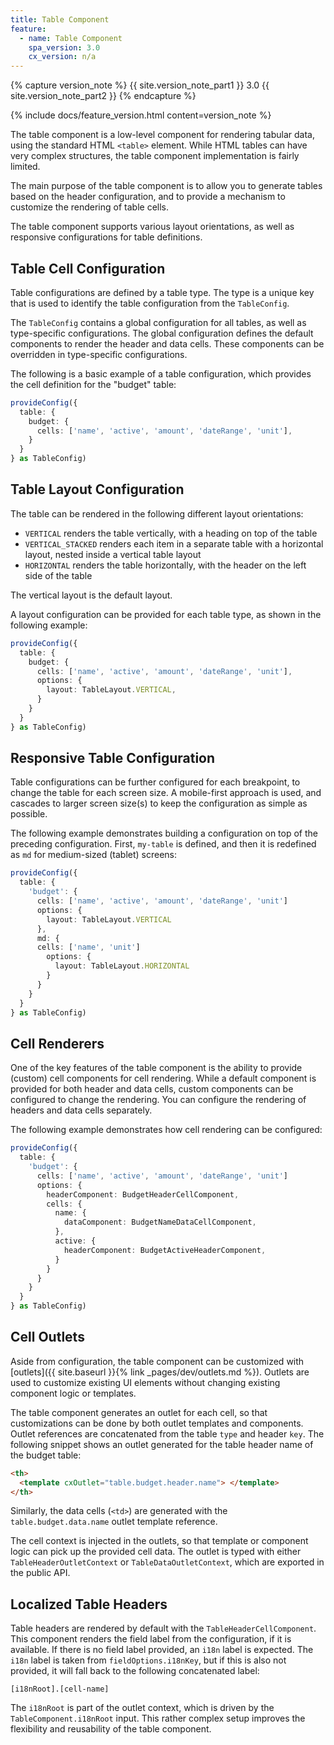 ```yaml
---
title: Table Component
feature:
  - name: Table Component
    spa_version: 3.0
    cx_version: n/a
---
```


{% capture version_note %}
{{ site.version_note_part1 }} 3.0 {{ site.version_note_part2 }}
{% endcapture %}

{% include docs/feature_version.html content=version_note %}

The table component is a low-level component for rendering tabular data, using the standard HTML `<table>` element. While HTML tables can have very complex structures, the table component implementation is fairly limited.

The main purpose of the table component is to allow you to generate tables based on the header configuration, and to provide a mechanism to customize the rendering of table cells.

The table component supports various layout orientations, as well as responsive configurations for table definitions.

## Table Cell Configuration

Table configurations are defined by a table type. The type is a unique key that is used to identify the table configuration from the `TableConfig`.

The `TableConfig` contains a global configuration for all tables, as well as type-specific configurations. The global configuration defines the default components to render the header and data cells. These components can be overridden in type-specific configurations.

The following is a basic example of a table configuration, which provides the cell definition for the "budget" table:

```ts
provideConfig({
  table: {
    budget: {
      cells: ['name', 'active', 'amount', 'dateRange', 'unit'],
    }
  }
} as TableConfig)
```

## Table Layout Configuration

The table can be rendered in the following different layout orientations:

- `VERTICAL` renders the table vertically, with a heading on top of the table
- `VERTICAL_STACKED` renders each item in a separate table with a horizontal layout, nested inside a vertical table layout
- `HORIZONTAL` renders the table horizontally, with the header on the left side of the table

The vertical layout is the default layout.

A layout configuration can be provided for each table type, as shown in the following example:

```ts
provideConfig({
  table: {
    budget: {
      cells: ['name', 'active', 'amount', 'dateRange', 'unit'],
      options: {
        layout: TableLayout.VERTICAL,
      }
    }
  }
} as TableConfig)
```

## Responsive Table Configuration

Table configurations can be further configured for each breakpoint, to change the table for each screen size. A mobile-first approach is used, and cascades to larger screen size(s) to keep the configuration as simple as possible.

The following example demonstrates building a configuration on top of the preceding configuration. First, `my-table` is defined, and then it is redefined as `md` for medium-sized (tablet) screens:

```ts
provideConfig({
  table: {
    'budget': {
      cells: ['name', 'active', 'amount', 'dateRange', 'unit']
      options: {
        layout: TableLayout.VERTICAL
      },
      md: {
      cells: ['name', 'unit']
        options: {
          layout: TableLayout.HORIZONTAL
        }
      }
    }
  }
} as TableConfig)
```

## Cell Renderers

One of the key features of the table component is the ability to provide (custom) cell components for cell rendering. While a default component is provided for both header and data cells, custom components can be configured to change the rendering. You can configure the rendering of headers and data cells separately.

The following example demonstrates how cell rendering can be configured:

```ts
provideConfig({
  table: {
    'budget': {
      cells: ['name', 'active', 'amount', 'dateRange', 'unit']
      options: {
        headerComponent: BudgetHeaderCellComponent,
        cells: {
          name: {
            dataComponent: BudgetNameDataCellComponent,
          },
          active: {
            headerComponent: BudgetActiveHeaderComponent,
          }
        }
      }
    }
  }
} as TableConfig)
```

## Cell Outlets

Aside from configuration, the table component can be customized with [outlets]({{ site.baseurl }}{% link _pages/dev/outlets.md %}). Outlets are used to customize existing UI elements without changing existing component logic or templates.

The table component generates an outlet for each cell, so that customizations can be done by both outlet templates and components. Outlet references are concatenated from the table `type` and header `key`. The following snippet shows an outlet generated for the table header name of the budget table:

```html
<th>
  <template cxOutlet="table.budget.header.name"> </template>
</th>
```

Similarly, the data cells (`<td>`) are generated with the `table.budget.data.name` outlet template reference.

The cell context is injected in the outlets, so that template or component logic can pick up the provided cell data. The outlet is typed with either `TableHeaderOutletContext` or `TableDataOutletContext`, which are exported in the public API.

## Localized Table Headers

Table headers are rendered by default with the `TableHeaderCellComponent`. This component renders the field label from the configuration, if it is available. If there is no field label provided, an `i18n` label is expected. The `i18n` label is taken from `fieldOptions.i18nKey`, but if this is also not provided, it will fall back to the following concatenated label:

```text
[i18nRoot].[cell-name]
```

The `i18nRoot` is part of the outlet context, which is driven by the `TableComponent.i18nRoot` input. This rather complex setup improves the flexibility and reusability of the table component.
